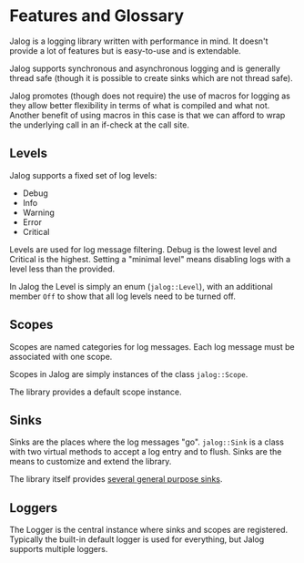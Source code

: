# Features and Glossary

Jalog is a logging library written with performance in mind. It doesn't provide a lot of features but is easy-to-use and is extendable.

Jalog supports synchronous and asynchronous logging and is generally thread safe (though it is possible to create sinks which are not thread safe).

Jalog promotes (though does not require) the use of macros for logging as they allow better flexibility in terms of what is compiled and what not. Another benefit of using macros in this case is that we can afford to wrap the underlying call in an if-check at the call site.

## Levels

Jalog supports a fixed set of log levels:

* Debug
* Info
* Warning
* Error
* Critical

Levels are used for log message filtering. Debug is the lowest level and Critical is the highest. Setting a "minimal level" means disabling logs with a level less than the provided.

In Jalog the Level is simply an enum (`jalog::Level`), with an additional member `Off` to show that all log levels need to be turned off.

## Scopes

Scopes are named categories for log messages. Each log message must be associated with one scope.

Scopes in Jalog are simply instances of the class `jalog::Scope`.

The library provides a default scope instance.

## Sinks

Sinks are the places where the log messages "go". `jalog::Sink` is a class with two virtual methods to accept a log entry and to flush. Sinks are the means to customize and extend the library.

The library itself provides [several general purpose sinks](sinks.md).

## Loggers

The Logger is the central instance where sinks and scopes are registered. Typically the built-in default logger is used for everything, but Jalog supports multiple loggers.
